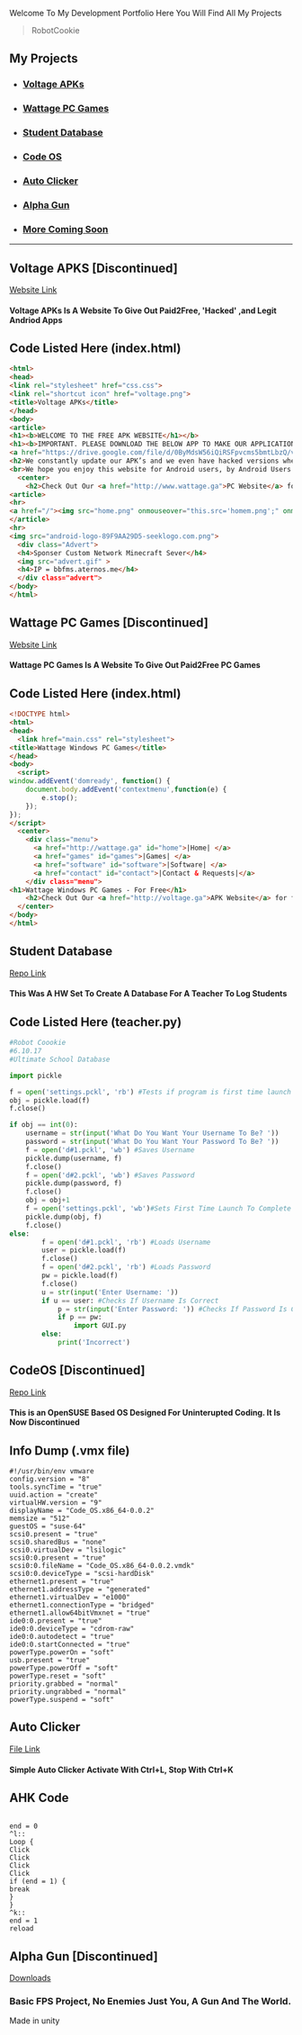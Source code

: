Welcome To My Development Portfolio Here You Will Find All My Projects
>RobotCookie

<a name="my-projects">My Projects</a>
---
- ### [Voltage APKs](#voltage)
- ### [Wattage PC Games](#wattage)
- ### [Student Database](#sdatabase)
- ### [Code OS](#codeos)
- ### [Auto Clicker](#autoclicker)
- ### [Alpha Gun](#alphagun)
- ### [More Coming Soon](#my-projects)
___

<a name="voltage">Voltage APKS [Discontinued]</a>
---
[Website Link](http://www.voltage.ga)


#### Voltage APKs Is A Website To Give Out Paid2Free, 'Hacked' ,and Legit Andriod Apps

## Code Listed Here (index.html)
~~~html
<html>
<head>
<link rel="stylesheet" href="css.css">
<link rel="shortcut icon" href="voltage.png">
<title>Voltage APKs</title>
</head>
<body>
<article>
<h1><b>WELCOME TO THE FREE APK WEBSITE</h1></b>
<h1><b>IMPORTANT. PLEASE DOWNLOAD THE BELOW APP TO MAKE OUR APPLICATIONS WORK. ITS LIGHT AND DOESN'T TAKE UP MUCH STORAGE SPACE.</h1></b>
<a href="https://drive.google.com/file/d/0ByMdsW56iQiRSFpvcms5bmtLbzQ/view"><i>HERE</i></a>
<h2>We constantly update our APK’s and we even have hacked versions where you can get everything for free on the HACKED section of our website</h2>
<br>We hope you enjoy this website for Android users, by Android Users!</br>
  <center>
    <h2>Check Out Our <a href="http://www.wattage.ga">PC Website</a> for free Windows games and software!</h2>
<article>
<hr>
<a href="/"><img src="home.png" onmouseover="this.src='homem.png';" onmouseout="this.src='home.png';" /></a> <a href="normal"><img src="legit.png" onmouseover="this.src='legitm.png';" onmouseout="this.src='legit.png';" /></a> <a href="hacked"><img src="hacked.png" onmouseover="this.src='hackedm.png';" onmouseout="this.src='hacked.png';" /></a> <a href="paid2free"><img src="paid.png" onmouseover="this.src='paidm.png';" onmouseout="this.src='paid.png';" /></a>
</article>
<hr>
<img src="android-logo-89F9AA29D5-seeklogo.com.png">
  <div class="Advert">
  <h4>Sponser Custom Network Minecraft Sever</h4>
  <img src="advert.gif" >
  <h4>IP = bbfms.aternos.me</h4>
  </div class="advert">
</body>
</html>
~~~


<a name="wattage">Wattage PC Games [Discontinued]</a>
---
[Website Link](http://www.wattage.ga)


#### Wattage PC Games Is A Website To Give Out Paid2Free PC Games

## Code Listed Here (index.html)
~~~html
<!DOCTYPE html>
<html>
<head>
  <link href="main.css" rel="stylesheet">
<title>Wattage Windows PC Games</title>
</head>
<body>
  <script>
window.addEvent('domready', function() {
    document.body.addEvent('contextmenu',function(e) {
        e.stop();
    });
});
</script>
  <center>
    <div class="menu">
      <a href="http://wattage.ga" id="home">|Home| </a>
      <a href="games" id="games">|Games| </a>
      <a href="software" id="software">|Software| </a>
      <a href="contact" id="contact">|Contact & Requests|</a>
    </div class="menu">
<h1>Wattage Windows PC Games - For Free</h1>
    <h2>Check Out Our <a href="http://voltage.ga">APK Website</a> for free android games</h2>
  </center>
</body>
</html>
~~~

<a name="sdatabase">Student Database </a>
---
[Repo Link](https://github.com/RobotCookie/StudentDatabase.git)


#### This Was A HW Set To Create A Database For A Teacher To Log Students

## Code Listed Here (teacher.py)
~~~python
#Robot Coookie
#6.10.17
#Ultimate School Database

import pickle

f = open('settings.pckl', 'rb') #Tests if program is first time launch
obj = pickle.load(f)
f.close()

if obj == int(0):
    username = str(input('What Do You Want Your Username To Be? '))
    password = str(input('What Do You Want Your Password To Be? '))
    f = open('d#1.pckl', 'wb') #Saves Username
    pickle.dump(username, f)
    f.close()
    f = open('d#2.pckl', 'wb') #Saves Password
    pickle.dump(password, f)
    f.close()
    obj = obj+1
    f = open('settings.pckl', 'wb')#Sets First Time Launch To Complete
    pickle.dump(obj, f)
    f.close()
else:
        f = open('d#1.pckl', 'rb') #Loads Username
        user = pickle.load(f)
        f.close()
        f = open('d#2.pckl', 'rb') #Loads Password
        pw = pickle.load(f)
        f.close()
        u = str(input('Enter Username: '))
        if u == user: #Checks If Username Is Correct
            p = str(input('Enter Password: ')) #Checks If Password Is Correct
            if p == pw:
                import GUI.py
        else:
            print('Incorrect')
~~~

<a name="codeos">CodeOS [Discontinued]</a>
---
[Repo Link]()


#### This is an OpenSUSE Based OS Designed For Uninterupted Coding. **It Is Now Discontinued**

## Info Dump (.vmx file)
~~~
#!/usr/bin/env vmware
config.version = "8"
tools.syncTime = "true"
uuid.action = "create"
virtualHW.version = "9"
displayName = "Code_OS.x86_64-0.0.2"
memsize = "512"
guestOS = "suse-64"
scsi0.present = "true"
scsi0.sharedBus = "none"
scsi0.virtualDev = "lsilogic"
scsi0:0.present = "true"
scsi0:0.fileName = "Code_OS.x86_64-0.0.2.vmdk"
scsi0:0.deviceType = "scsi-hardDisk"
ethernet1.present = "true"
ethernet1.addressType = "generated"
ethernet1.virtualDev = "e1000"
ethernet1.connectionType = "bridged"
ethernet1.allow64bitVmxnet = "true"
ide0:0.present = "true"
ide0:0.deviceType = "cdrom-raw"
ide0:0.autodetect = "true"
ide0:0.startConnected = "true"
powerType.powerOn = "soft"
usb.present = "true"
powerType.powerOff = "soft"
powerType.reset = "soft"
priority.grabbed = "normal"
priority.ungrabbed = "normal"
powerType.suspend = "soft"
~~~

<a name="autoclicker">Auto Clicker</a>
---
[File Link](https://github.com/RobotCookie/Portfolio/blob/master/AutoClicker.exe)

#### Simple Auto Clicker Activate With Ctrl+L, Stop With Ctrl+K

## AHK Code
~~~ahk

end = 0
^l::
Loop {
Click
Click
Click
Click
if (end = 1) {
break
}
}
^k::
end = 1
reload
~~~
<a name="alphagun">Alpha Gun [Discontinued]</a>
---
[Downloads](https://drive.google.com/drive/folders/1KXIBvPCaN4RWp02KF0695EVGhC07hMaK)

### Basic FPS Project, No Enemies Just You, A Gun And The World.

Made in unity
